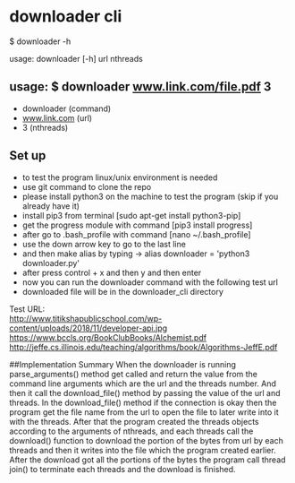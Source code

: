 # downloader cli
$ downloader -h

usage: downloader [-h] url nthreads

## usage: $ downloader www.link.com/file.pdf 3
   - downloader (command)
   - www.link.com (url)
   - 3 (nthreads)

## Set up
   - to test the program linux/unix environment is needed
   - use git command to clone the repo
   - please install python3 on the machine to test the program
     (skip if you already have it)
   - install pip3 from terminal    [sudo apt-get install python3-pip]
   - get the progress module with command [pip3 install progress]
   - after go to .bash_profile with command [nano ~/.bash_profile]
   - use the down arrow key to go to the last line
   - and then make alias by typing -> alias downloader = 'python3 downloader.py'
   - after press control + x and then y and then enter
   - now you can run the downloader command with the following test url  
   - downloaded file will be in the downloader_cli directory

Test URL:<br/>
http://www.titikshapublicschool.com/wp-content/uploads/2018/11/developer-api.jpg<br/>
https://www.bccls.org/BookClubBooks/Alchemist.pdf<br/>
http://jeffe.cs.illinois.edu/teaching/algorithms/book/Algorithms-JeffE.pdf

##Implementation Summary 
When the downloader is running parse_arguments() method get called and return the value from the command line
arguments which are the url and the threads number. And then it call the download_file() method by passing the value of the url and threads. In the download_file() method if the connection is okay then the program get the file name from the url to open the file to later write into it with the threads. After that the program created the threads objects according to the arguments of nthreads, and each threads call the download() function to download the portion of the bytes from url by each threads and then it writes into the file which the program created earlier. After the download got all the portions of the bytes the program call thread join() to terminate each threads and the download is finished.
